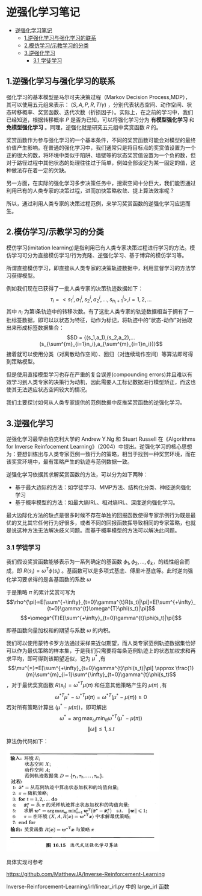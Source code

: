 # 逆强化学习笔记
<!-- TOC -->

- [逆强化学习笔记](#逆强化学习笔记)
  - [1.逆强化学习与强化学习的联系](#1逆强化学习与强化学习的联系)
  - [2.模仿学习/示教学习的分类](#2模仿学习示教学习的分类)
  - [3.逆强化学习](#3逆强化学习)
    - [3.1 学徒学习](#31-学徒学习)

<!-- /TOC -->
## 1.逆强化学习与强化学习的联系
强化学习的基本模型是马尔可夫决策过程（Markov Decision Process,MDP），其可以使用五元组来表示： $(S,A,P,R,T/\gamma)$ ，分别代表状态空间、动作空间、状态转移概率、奖赏函数、迭代次数（折损因子）。实际上，在之前的学习中，我们已经知道，根据转移概率 $P$ 是否为已知，可以将强化学习分为 **有模型强化学习** 和 **免模型强化学习** 。同理，逆强化就是研究五元组中奖赏函数 $R$ 的。

奖赏函数作为参与强化学习的一个基本条件，不同的奖赏函数可能会对模型的最终价值产生影响。在普通的强化学习中，我们通常只是将目标点的奖赏值设置为一个正的很大的数，将环境中类似于陷阱、墙壁等的状态奖赏值设置为一个负的数，但对于路径过程中其他状态的处理往往过于简单，例如全部设定为某一固定的值，这种做法存在着一定的欠缺。

另一方面，在实际的强化学习多步决策任务中，搜索空间十分巨大，我们能否通过利用已有的人类专家的决策过程，进而加快策略收敛、提上算法效率呢？

所以，通过利用人类专家的决策过程范例，来学习奖赏函数的逆强化学习应运而生。

## 2.模仿学习/示教学习的分类
模仿学习(imitation learning)是指利用已有人类专家决策过程进行学习的方法。模仿学习可分为直接模仿学习/行为克隆、逆强化学习、基于博弈的模仿学习等。

所谓直接模仿学习，即直接从人类专家的决策轨迹数据中，利用监督学习的方法学习获得模型。

例如我们现在已获得了一批人类专家的决策轨迹数据如下：
$$\tau_i = <s_{1}^{i},a_{1}^{i},s_{2}^{i},a_{2}^{i},...,s_{n_i+1}^{i}> , i=1,2,...$$
其中 $n_i$ 为第i条轨迹中的转移次数。有了这批人类专家的轨迹数据相当于拥有了一批标签数据，即可以以状态为特征，动作为标记，将轨迹中的“状态-动作”对抽取出来形成标签数据集合：
$$D = {(s_1,a_1),(s_2,a_2),...(s_{\sum^{m}_{i=1}n_i},a_{\sum^{m}_{i=1}n_i})}$$
接着就可以使用分类（对离散动作空间）、回归（对连续动作空间）等算法即可得到策略模型。

但是使用直接模型学习也存在严重的复合误差(compounding errors)并且难以有效学习到人类专家的决策行为动机，因此需要人工标记数据进行模型矫正，而这也使其无法适应状态空间较大的情况。

我们主要探讨如何从人类专家提供的范例数据中反推奖赏函数的逆强化学习。

## 3.逆强化学习
逆强化学习最早由伯克利大学的 Andrew Y.Ng 和 Stuart Russell 在《Algorithms for Inverse Reinfocement Learning》（2004）中提出。逆强化学习的核心思想为：要想训练出与人类专家范例一致行为的策略，相当于找到一种奖赏环境，而在该奖赏环境中，最有策略产生的轨迹与范例数据一致。

逆强化学习依据其求解奖赏函数的方法，可以分为如下两种：
+ 基于最大边际的方法：如学徒学习、MMP方法、结构化分类、神经逆向强化学习
+ 基于概率模型的方法：如最大熵IRL、相对熵IRL、深度逆向强化学习。

最大边际化方法的缺点是很多时候不存在单独的回报函数使得专家示例行为既是最优的又比其它任何行为好很多，或者不同的回报函数挥导致相同的专家策略，也就是说这种方法无法解决歧义问题。而基于概率模型的方法可以解决此问题。

### 3.1 学徒学习
我们假设奖赏函数能够表示为一系列确定的基函数 $\phi_1,\phi_2,...,\phi_k$，的线性组合而成，即 $R(s_i)=\omega^T \phi(s_i)$ 。基函数可以是多项式基底、傅里叶基底等。此时逆向强化学习要求得的是各基函数的系数 $\omega$ 

于是策略 $\pi$ 的累计奖赏可写为
$$\rho^{\pi}=E[\sum^{+\infty}_{t=0}\gamma^{t}R(s_t)|\pi]=E[\sum^{+\infty}_{t=0}\gamma^{t}\omega^{T}\phi(s_t)|\pi]$$
$$=\omega^{T}E[\sum^{+\infty}_{t=0}\gamma^{t}\phi(s_t)|\pi]$$

即基函数向量加权和的期望与系数 $\omega$ 的内积。

我们可以使用蒙特卡罗方法通过采样来近似期望，而人类专家范例轨迹数据集恰好可以作为最优策略的样本集，于是我们只需要将每条范例轨迹上的状态加权求和再求平均，即可得到该期望近似，记为 $\mu^{*}$ ,有
$$\mu^{*}=E[\sum^{+\infty}_{t=0}\gamma^{t}\phi(s_t)|\pi] \approx \frac{1}{m}\sum^{m}_{i=1}\sum^{\infty}_{t=0}\gamma^{t}\phi(s_t)$$
，对于最优奖赏函数 $R(s_t)=\omega^{*T}\mu(\pi)$ 和任意其他策略产生的 $\mu(\pi)$ ,有
$$\omega^{*T}\mu^{*}-\omega^{*T}\mu(\pi)=\omega^{*T}(\mu^{*}-\mu(\pi)) \geq 0$$
若对所有策略计算出 $(\mu^{*}-\mu(\pi))$，即可解出
$$\omega^{*}=\arg \max_{\omega} \min_{\pi}\omega^{*T}(\mu^{*}-\mu(\pi))$$
$$\|\omega\|\leq 1 ,s.t$$

算法伪代码如下：

![](img/md_2021-03-01-19-35-53.png)

具体实现可参考

https://github.com/MatthewJA/Inverse-Reinforcement-Learning

Inverse-Reinforcement-Learning/irl/linear_irl.py 中的 large_irl 函数